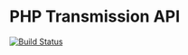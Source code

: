 # PHP Transmission API

[![Build Status](https://travis-ci.org/kleiram/transmission-php.png)](https://travis-ci.org/kleiram/transmission-php.png)
